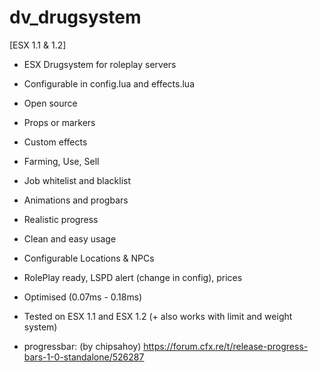 # dv_drugsystem

[ESX 1.1 & 1.2]

- ESX Drugsystem for roleplay servers

- Configurable in config.lua and effects.lua

- Open source

- Props or markers

- Custom effects

- Farming, Use, Sell

- Job whitelist and blacklist

- Animations and progbars 

- Realistic progress

- Clean and easy usage

- Configurable Locations & NPCs

- RolePlay ready, LSPD alert (change in config), prices

- Optimised (0.07ms - 0.18ms)

- Tested on ESX 1.1 and ESX 1.2 (+ also works with limit and weight system)

- progressbar: (by chipsahoy) https://forum.cfx.re/t/release-progress-bars-1-0-standalone/526287
